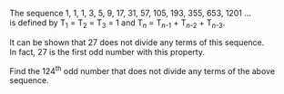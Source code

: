 <p>
The sequence 1, 1, 1, 3, 5, 9, 17, 31, 57, 105, 193, 355, 653, 1201 ...<br />
is defined by T<sub>1</sub> = T<sub>2</sub> = T<sub>3</sub> = 1 and T<sub><var>n</var></sub> = T<sub><var>n</var>-1</sub> + T<sub><var>n</var>-2</sub> + T<sub><var>n</var>-3</sub>.
</p>
<p>
It can be shown that 27 does not divide any terms of this sequence.<br />In fact, 27 is the first odd number with this property.</p>
<p>
Find the 124<sup>th</sup> odd number that does not divide any terms of the above sequence.</p>
